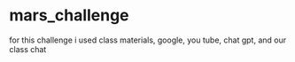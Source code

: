 # mars_challenge

for this challenge i used class materials, google, you tube, chat gpt, and our class chat

